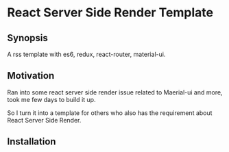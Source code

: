 # React Server Side Render Template

## Synopsis

A rss template with es6, redux, react-router, material-ui.

## Motivation

Ran into some react server side render issue related to Maerial-ui and more,
took me few days to build it up.

So I turn it into a template for others who also has the requirement about
React Server Side Render.

## Installation




